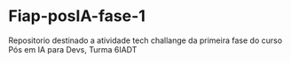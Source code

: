 # Fiap-posIA-fase-1
Repositorio destinado a atividade tech challange da primeira fase do curso Pós em IA para Devs, Turma 6IADT
